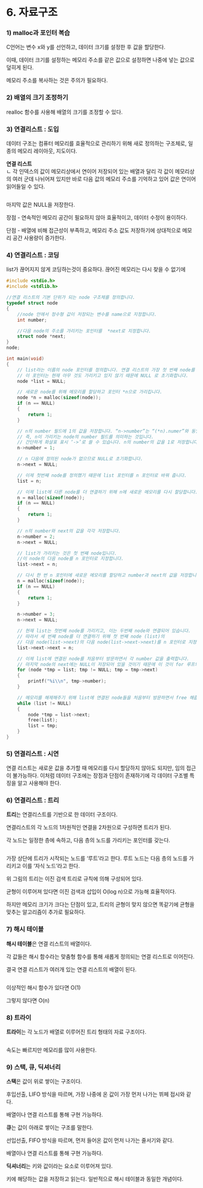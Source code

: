 # 6. 자료구조

### 1) malloc과 포인터 복습

C언어는 변수 x와 y를 선언하고, 데이터 크기를 설정한 후 값을 할당한다.

이때, 데이터 크기를 설정하는 메모리 주소를 같은 값으로 설정하면 나중에 넣는 값으로 덮히게 된다.

메모리 주소를 복사하는 것은 주의가 필요하다.



### 2) **배열의 크기 조정하기**

realloc 함수를 사용해 배열의 크기를 조정할 수 있다.



### 3) 연결리스트 : 도입

데이터 구조는 컴퓨터 메모리를 효율적으로 관리하기 위해 새로 정의하는 구조체로, 일종의 메모리 레이아웃, 지도이다.

**연결 리스트** \
ㄴ 각 인덱스의 값이 메모리상에서 연이어 저장되어 있는 배열과 달리 각 값이 메모리상의 여러 군데 나뉘어져 있지만 바로 다음 값의 메모리 주소를 기억하고 있어 값은 연이어 읽어들일 수 있다.

<figure><img src="../../.gitbook/assets/image (120).png" alt=""><figcaption></figcaption></figure>

마지막 값은 NULL을 저장한다.

장점 - 연속적인 메모리 공간이 필요하지 않아 효율적이고, 데이터 수정이 용이하다.

단점 - 배열에 비해 접근성이 부족하고, 메모리 주소 값도 저장하기에 상대적으로 메모리 공간 사용량이 증가한다.



### 4) 연결리스트 : 코딩

list가 끊어지지 않게 코딩하는것이 중요하다. 끊어진 메모리는 다시 찾을 수 없기에

```c
#include <stdio.h>
#include <stdlib.h>

//연결 리스트의 기본 단위가 되는 node 구조체를 정의합니다.
typedef struct node
{
    //node 안에서 정수형 값이 저장되는 변수를 name으로 지정합니다.
    int number; 

    //다음 node의 주소를 가리키는 포인터를  *next로 지정합니다.
    struct node *next;
}
node;

int main(void)
{
    // list라는 이름의 node 포인터를 정의합니다. 연결 리스트의 가장 첫 번째 node를 가리킬 것입니다. 
    // 이 포인터는 현재 아무 것도 가리키고 있지 않기 때문에 NULL 로 초기화합니다.
    node *list = NULL;

    // 새로운 node를 위해 메모리를 할당하고 포인터 *n으로 가리킵니다.
    node *n = malloc(sizeof(node));
    if (n == NULL)
    {
        return 1;
    }

    // n의 number 필드에 1의 값을 저장합니다. “n->number”는 “(*n).numer”와 동일한 의미입니다. 
    // 즉, n이 가리키는 node의 number 필드를 의미하는 것입니다. 
    // 간단하게 화살표 표시 ‘->’로 쓸 수 있습니다. n의 number의 값을 1로 저장합니다.
    n->number = 1;

    // n 다음에 정의된 node가 없으므로 NULL로 초기화합니다.
    n->next = NULL;

    // 이제 첫번째 node를 정의했기 떄문에 list 포인터를 n 포인터로 바꿔 줍니다.
    list = n;

    // 이제 list에 다른 node를 더 연결하기 위해 n에 새로운 메모리를 다시 할당합니다.
    n = malloc(sizeof(node));
    if (n == NULL)
    {
        return 1;
    }

    // n의 number와 next의 값을 각각 저장합니다.
    n->number = 2;
    n->next = NULL;

    // list가 가리키는 것은 첫 번째 node입니다. 
    //이 node의 다음 node를 n 포인터로 지정합니다.
    list->next = n;

    // 다시 한 번 n 포인터에 새로운 메모리를 할당하고 number과 next의 값을 저장합니다.
    n = malloc(sizeof(node));
    if (n == NULL)
    {
        return 1;
    }

    n->number = 3;
    n->next = NULL;

    // 현재 list는 첫번째 node를 가리키고, 이는 두번째 node와 연결되어 있습니다. 
    // 따라서 세 번째 node를 더 연결하기 위해 첫 번째 node (list)의 
    // 다음 node(list->next)의 다음 node(list->next->next)를 n 포인터로 지정합니다.
    list->next->next = n;

    // 이제 list에 연결된 node를 처음부터 방문하면서 각 number 값을 출력합니다. 
    // 마지막 node의 next에는 NULL이 저장되어 있을 것이기 때문에 이 것이 for 루프의 종료 조건이 됩니다.
    for (node *tmp = list; tmp != NULL; tmp = tmp->next)
    {
        printf("%i\\n", tmp->number);
    }

    // 메모리를 해제해주기 위해 list에 연결된 node들을 처음부터 방문하면서 free 해줍니다.
    while (list != NULL)
    {
        node *tmp = list->next;
        free(list);
        list = tmp;
    }
}
```



### 5) 연결리스트 : 시연

연결 리스트는 새로운 값을 추가할 때 메모리를 다시 할당하지 않아도 되지만, 임의 접근이 불가능하다. 이처럼 데이터 구조에는 장점과 단점이 존재하기에 각 데이터 구조별 특징을 알고 사용해야 한다.



### 6) 연결리스트 : 트리

**트리**는 연결리스트를 기반으로 한 데이터 구조이다.

연결리스트의 각 노드의 1차원적인 연결을 2차원으로 구성하면 트리가 된다.

각 노드는 일정한 층에 속하고, 다음 층의 노드를 가리키는 포인터를 갖는다.

<figure><img src="../../.gitbook/assets/image (139).png" alt=""><figcaption></figcaption></figure>

가장 상단에 트리가 시작되는 노드를 ‘루트’라고 한다. 루트 노드는 다음 층의 노드를 가리키고 이를 ‘자식 노드’라고 한다.

위 그림의 트리는 이진 검색 트리로 규칙에 의해 구성되어 있다.

균형이 이루어져 있다면 이진 검색과 삽입이 O(log n)으로 가능해 효율적이다.

하지만 메모리 크기가 크다는 단점이 있고, 트리의 균형이 맞지 않으면 똑같기에 균형을 맞추는 알고리즘이 추가로 필요하다.



### 7) 해시 테이블

**해시 테이블**은 연결 리스트의 배열이다.

각 값들은 해시 함수라는 맞춤형 함수를 통해 새롭게 정의되는 연결 리스트로 이어진다.

결국 연결 리스트가 여러개 있는 연결 리스트의 배열이 된다.

<figure><img src="../../.gitbook/assets/image (102).png" alt=""><figcaption></figcaption></figure>

이상적인 해시 함수가 있다면 O(1)

그렇지 않다면 O(n)



### 8) 트라이

**트라이**는 각 노드가 배열로 이루어진 트리 형태의 자료 구조이다.

<figure><img src="../../.gitbook/assets/image (94).png" alt=""><figcaption></figcaption></figure>

속도는 빠르지만 메모리를 많이 사용한다.



### 9) 스택, 큐, 딕셔너리

**스택**은 값이 위로 쌓이는 구조이다.

후입선출, LIFO 방식을 따르며, 가장 나중에 온 값이 가장 먼저 나가는 뷔페 접시와 같다.

배열이나 연결 리스트를 통해 구현 가능하다.

**큐**는 값이 아래로 쌓이는 구조를 말한다.

선입선출, FIFO 방식을 따르며, 먼저 들어온 값이 먼저 나가는 줄서기와 같다.

배열이나 연결 리스트를 통해 구현 가능하다.

**딕셔너리**는 키와 값이라는 요소로 이루어져 있다.

키에 해당하는 값을 저장하고 읽는다. 일반적으로 해시 테이블과 동일한 개념이다.
